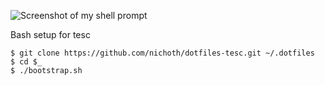 ![Screenshot of my shell prompt](http://i.imgur.com/EkEtphC.png)

Bash setup for tesc

    $ git clone https://github.com/nichoth/dotfiles-tesc.git ~/.dotfiles
    $ cd $_
    $ ./bootstrap.sh

